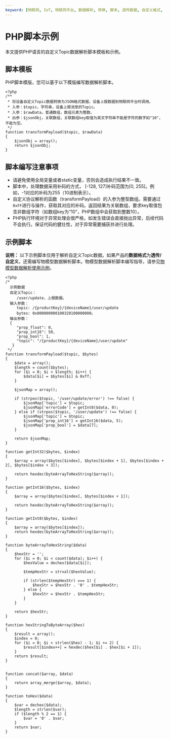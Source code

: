 ```yaml
---
keyword: [物联网, IoT, 物联网平台, 数据解析, 转换, 脚本, 透传数据, 自定义格式, JSON]
---
```


# PHP脚本示例

本文提供PHP语言的自定义Topic数据解析脚本模板和示例。

## 脚本模板

PHP脚本模版，您可以基于以下模版编写数据解析脚本。

```
<?php
/**
 * 将设备自定义Topic数据转换为JSON格式数据，设备上报数据到物联网平台时调用。
 * 入参：$topic，字符串，设备上报消息的Topic。
 * 入参：$rawData，普通数组，数组元素为整数。
 * 出参：$jsonObj，关联数组，关联数组key取值为英文字符串不能是字符的数字如"10"，不能为空。
 */
function transformPayload($topic, $rawData)
{
    $jsonObj = array();
    return $jsonObj;
}
```

## 脚本编写注意事项

-   请避免使用全局变量或者static变量，否则会造成执行结果不一致。
-   脚本中，处理数据采用补码的方式， \[-128, 127\]补码范围为\[0, 255\]。例如，-1对应的补码为255（10进制表示）。
-   自定义协议解析的函数（transformPayload）的入参为整型数组。需要通过`0xFF`进行与操作，获取其对应的补码。返回结果为关联数组，要求key取值包含非数组字符（如数组key为“10”，PHP数组中会获取到整数10）。
-   PHP执行环境对于异常处理会很严格，如发生错误会直接抛出异常，后续代码不会执行。保证代码的健壮性，对于异常需要捕获并进行处理。

## 示例脚本

**说明：** 以下示例脚本仅用于解析自定义Topic数据。如果产品的**数据格式**为**透传/自定义**，还需编写物模型数据解析脚本。物模型数据解析脚本编写指导，请参见[物模型数据解析使用示例](/intl.zh-CN/设备管理/数据解析/物模型数据解析/物模型数据解析使用示例.md)。

```
<?php
/*
  示例数据
  自定义Topic：
     /user/update，上报数据。
  输入参数：
     topic: /{productKey}/{deviceName}/user/update
     bytes: 0x000000000100320100000000。
  输出参数：
  {
     "prop_float": 0,
     "prop_int16": 50,
     "prop_bool": 1,
     "topic": "/{productKey}/{deviceName}/user/update"
   }
 */
function transformPayload($topic, $bytes)
{
    $data = array();
    $length = count($bytes);
    for ($i = 0; $i < $length; $i++) {
        $data[$i] = $bytes[$i] & 0xff;
    }

    $jsonMap = array();

    if (strpos($topic, '/user/update/error') !== false) {
        $jsonMap['topic'] = $topic;
        $jsonMap['errorCode'] = getInt8($data, 0);
    } else if (strpos($topic, '/user/update') !== false) {
        $jsonMap['topic'] = $topic;
        $jsonMap['prop_int16'] = getInt16($data, 5);
        $jsonMap['prop_bool'] = $data[7];
    }

    return $jsonMap;
}

function getInt32($bytes, $index)
{
    $array = array($bytes[$index], $bytes[$index + 1], $bytes[$index + 2], $bytes[$index + 3]);

    return hexdec(byteArrayToHexString($array));
}

function getInt16($bytes, $index)
{
    $array = array($bytes[$index], $bytes[$index + 1]);

    return hexdec(byteArrayToHexString($array));
}

function getInt8($bytes, $index)
{
    $array = array($bytes[$index]);
    return hexdec(byteArrayToHexString($array));
}

function byteArrayToHexString($data)
{
    $hexStr = '';
    for ($i = 0; $i < count($data); $i++) {
        $hexValue = dechex($data[$i]);

        $tempHexStr = strval($hexValue);

        if (strlen($tempHexStr) === 1) {
            $hexStr = $hexStr . '0' . $tempHexStr;
        } else {
            $hexStr = $hexStr . $tempHexStr;
        }
    }

    return $hexStr;
}

function hexStringToByteArray($hex)
{
    $result = array();
    $index = 0;
    for ($i = 0; $i < strlen($hex) - 1; $i += 2) {
        $result[$index++] = hexdec($hex[$i] . $hex[$i + 1]);
    }
    return $result;
}


function concat($array, $data)
{
    return array_merge($array, $data);
}

function toHex($data)
{
    $var = dechex($data);
    $length = strlen($var);
    if ($length % 2 == 1) {
        $var = '0' . $var;
    }
    return $var;
}
```

